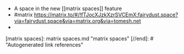 - A space in the new [[matrix spaces]] feature
- #matrix https://matrix.to/#/!fTJocXJzkXzrSVCEmX:fairydust.space?via=fairydust.space&via=matrix.org&via=tomesh.net
- 

[//begin]: # "Autogenerated link references for markdown compatibility"
[matrix spaces]: matrix spaces.md "matrix spaces"
[//end]: # "Autogenerated link references"

